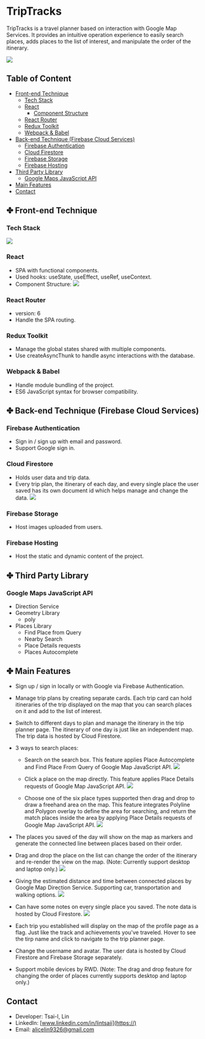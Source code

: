 # TripTracks

TripTracks is a travel planner based on interaction with Google Map Services. It provides an intuitive operation experience to easily search places, adds places to the list of interest, and manipulate the order of the itinerary.

![](https://i.imgur.com/zeADE9o.png)


## Table of Content

* [Front-end Technique](#frontend)
    * [Tech Stack](#tech-stack)
    * [React](#react)
        * [Component Structure](#component-structure)
    * [React Router](#react-router)
    * [Redux Toolkit](#redux)
    * [Webpack & Babel](#webpack&babel)
* [Back-end Technique (Firebase Cloud Services)](#backend)
    * [Firebase Authentication](#auth)
    * [Cloud Firestore](#firestore)
    * [Firebase Storage](#storage)
    * [Firebase Hosting](#hosting)
* [Third Party Library](#third-party)
    * [Google Maps JavaScript API](#google-map)
* [Main Features](#main-features)
* [Contact](#contact)


## <a name="#frontend">✤ Front-end Technique</a>

### <a name="#tech-stack">Tech Stack</a>
![](https://i.imgur.com/v2lATQ2.png)

### <a name="#react">React</a>
* SPA with functional components.
* Used hooks: useState, useEffect, useRef, useContext.
* <a name="#component-structure">Component Structure</a>:
 ![](https://i.imgur.com/b9OP6jK.png)

### <a name="#react-router">React Router</a>
* version: 6
* Handle the SPA routing.

### <a name="#redux">Redux Toolkit</a>
* Manage the global states shared with multiple components.
* Use createAsyncThunk to handle async interactions with the database.

### <a name="#webpack&babel">Webpack & Babel</a>
* Handle module bundling of the project.
* ES6 JavaScript syntax for browser compatibility.


## <a name="#backend">✤ Back-end Technique (Firebase Cloud Services)</a>
### <a name="#auth">Firebase Authentication</a>
* Sign in / sign up with email and password.
* Support Google sign in.

### <a name="#firestore">Cloud Firestore</a>
* Holds user data and trip data.
* Every trip plan, the itinerary of each day, and every single place the user saved has its own document id which helps manage and change the data.
 ![](https://i.imgur.com/3A3nQ2i.png)

### <a name="#storage">Firebase Storage</a>
* Host images uploaded from users.

### <a name="#hosting">Firebase Hosting</a>
* Host the static and dynamic content of the project.


## <a name="#third-party">✤ Third Party Library</a>

### <a name="#google-map">Google Maps JavaScript API</a>
* Direction Service
* Geometry Library
    * poly
* Places Library
    * Find Place from Query
    * Nearby Search
    * Place Details requests
    * Places Autocomplete

## <a name="#main-features">✤ Main Features</a>
* Sign up / sign in locally or with Google via Firebase Authentication.

* Manage trip plans by creating separate cards. Each trip card can hold itineraries of the trip displayed on the map that you can search places on it and add to the list of interest.

* Switch to different days to plan and manage the itinerary in the trip planner page. The itinerary of one day is just like an independent map. The trip data is hosted by Cloud Firestore.

* 3 ways to search places:
    * Search on the search box. This feature applies Place Autocomplete and Find Place From Query of Google Map JavaScript API.
     ![](https://i.imgur.com/WBKYreL.gif)
     
    * Click a place on the map directly. This feature applies Place Details requests of Google Map JavaScript API.
     ![](https://i.imgur.com/WBKYreL.gif)
     
    * Choose one of the six place types supported then drag and drop to draw a freehand area on the map. This feature integrates Polyline and Polygon overlay to define the area for searching, and return the match places inside the area by applying Place Details requests of Google Map JavaScript API.
     ![](https://i.imgur.com/NxrECBj.gif)

* The places you saved of the day will show on the map as markers and generate the connected line between places based on their order.

* Drag and drop the place on the list can change the order of the itinerary and re-render the view on the map. (Note: Currently support desktop and laptop only.)
![](https://i.imgur.com/AGQSFC2.gif)

* Giving the estimated distance and time between connected places by Google Map Direction Service. Supporting car, transportation and walking options.
 ![](https://i.imgur.com/GtfLr0t.gif)

* Can have some notes on every single place you saved. The note data is hosted by Cloud Firestore.
 ![](https://i.imgur.com/At8mKhr.gif)

* Each trip you established will display on the map of the profile page as a flag. Just like the track and achievements you've traveled. Hover to see the tirp name and click to navigate to the trip planner page.

* Change the username and avatar. The user data is hosted by Cloud Firestore and Firebase Storage separately.

* Support mobile devices by RWD. (Note: The drag and drop feature for changing the order of places currently supports desktop and laptop only.)

## <a name="#contact">Contact</a>

* Developer: Tsai-I, Lin
* LinkedIn: [www.linkedin.com/in/lintsaii](https://)
* Email: alicelin9326@gmail.com
